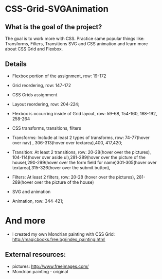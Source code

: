 # CSS-Grid-SVGAnimation

## What is the goal of the project?
The goal is to work more with CSS. Practice same popular things like: Transforms, Filters, Transitions SVG and CSS animation and learn more about CSS Grid and Flexbox.

## Details

 * Flexbox portion of the assignment, row: 19-172
 * Grid reordering, row: 147-172
 
 * CSS Grids assignment 
 * Layout reordering, row: 204-224;
 * Flexbox is occurring inside of Grid layout, row: 59-68, 154-160, 188-192, 258-264
 
 * CSS transforms, transitions, filters 
 
 *  Transforms: Include at least 2 types of transforms, row: 74-77(hover over nav) , 306-313(hover over  textarea),400, 417,420;
 *  Transition: At least 2 transitions, row: 20-28(hover over the pictures), 104-114(hover over  aside ul),281-289(hover over the picture of the house),290-299(hover over the form field for name)301-305(hover over  textarea),315-326(hover over  the submit button),
 * Filters: At least 2 filters, row: 20-28 (hover over the pictures), 281-289(hover over the picture of the house) 
 
 
*  SVG and animation 

*  Animation, row: 344-421;

# And more
* I created my own Mondrian painting with CSS Grid:         http://magicbooks.free.bg/index_painting.html 



## External resources:
* pictures: http://www.freeimages.com/
* Mondrian painting - original
